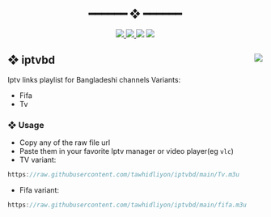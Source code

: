 <h2 align="center"> ━━━━━━  ❖  ━━━━━━ </h2>
<!-- BADGES -->
<div align="center">
   <p></p>
   <a href="#">
      <img src="https://img.shields.io/github/stars/tawhidliyon/iptvbd?color=%23ac4142&labelColor=%23151515&style=for-the-badge">
   </a>
   <a href="https://github.com/tawhidliyon/iptvbd/network/members/">
      <img src="https://img.shields.io/github/forks/tawhidliyon/iptvbd?color=%236a9fb5&labelColor=%23151515&style=for-the-badge">
   </a>
   <img src="https://img.shields.io/github/repo-size/tawhidliyon/iptvbd?color=%23d0d0d0&labelColor=%23151515&style=for-the-badge">
	<img src="https://badges.strrl.dev/visits/tawhidliyon/iptvbd?style=for-the-badge&color=aa759f&logoColor=white&labelColor=151515"/>
  <br>
</div>

<p/>

<h2></h2>

## ❖ iptvbd <img align="right" src="https://img.shields.io/tokei/lines/github/tawhidliyon/iptvbd?style=for-the-badge&color=90a959&logoColor=white&labelColor=151515"/>

Iptv links playlist for Bangladeshi channels
Variants: 
- Fifa
- Tv

### ❖ Usage
- Copy any of the raw file url
- Paste them in your favorite Iptv manager or video player(eg `vlc`)
- TV variant:
```js
https://raw.githubusercontent.com/tawhidliyon/iptvbd/main/Tv.m3u
```
- Fifa variant:
```js
https://raw.githubusercontent.com/tawhidliyon/iptvbd/main/fifa.m3u
```

